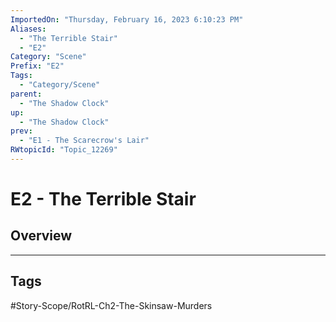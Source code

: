 ```yaml
---
ImportedOn: "Thursday, February 16, 2023 6:10:23 PM"
Aliases:
  - "The Terrible Stair"
  - "E2"
Category: "Scene"
Prefix: "E2"
Tags:
  - "Category/Scene"
parent:
  - "The Shadow Clock"
up:
  - "The Shadow Clock"
prev:
  - "E1 - The Scarecrow's Lair"
RWtopicId: "Topic_12269"
---
```

# E2 - The Terrible Stair
## Overview

---
## Tags
#Story-Scope/RotRL-Ch2-The-Skinsaw-Murders

